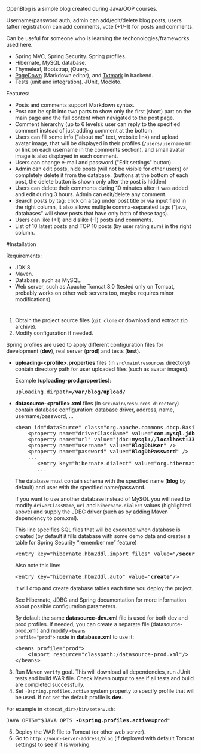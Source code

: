 OpenBlog is a simple blog created during Java/OOP courses.

Username/password auth, admin can add/edit/delete blog posts, users (after registration) can add comments, vote (+1/-1) for posts and comments.

Can be useful for someone who is learning the techonologies/frameworks used here.

- Spring MVC, Spring Security. Spring profiles.
- Hibernate, MySQL database.
- Thymeleaf, Bootstrap, jQuery.
- [PageDown](https://code.google.com/archive/p/pagedown/) (Markdown editor), and [Txtmark](https://github.com/rjeschke/txtmark) in backend.
- Tests (unit and integration). JUnit, Mockito.

Features:
- Posts and comments support Markdown syntax.
- Post can be split into two parts to show only the first (short) part on the main page and the full content when navigated to the post page.
- Comment hierarchy (up to 6 levels): user can reply to the specified comment instead of just adding comment at the bottom.
- Users can fill some info ("about me" text, website link) and upload avatar image, that will be displayed in their profiles (`/users/username` url or link on each username in the comments section), and small avatar image is also displayed in each comment.
- Users can change e-mail and password ("Edit settings" button).
- Admin can edit posts, hide posts (will not be visible for other users) or completely delete it from the database. (buttons at the bottom of each post, the delete button is shown only after the post is hidden)
- Users can delete their comments during 10 minutes after it was added and edit during 3 hours. Admin can edit/delete any comment.
- Search posts by tag: click on a tag under post title or via input field in the right column, it also allows multiple comma-separated tags ("java, databases" will show posts that have only both of these tags).
- Users can like (+1) and dislike (-1) posts and comments.
- List of 10 latest posts and TOP 10 posts (by user rating sum) in the right column.


#Installation

Requirements:
- JDK 8.
- Maven.
- Database, such as MySQL.
- Web server, such as Apache Tomcat 8.0 (tested only on Tomcat, probably works on other web servers too, maybe requires minor modifications).

#

1. Obtain the project source files (`git clone` or download and extract zip archive).
2. Modify configuration if needed.

  Spring profiles are used to apply different configuration files for development (**dev**), real server (**prod**) and tests (**test**).
  
  * **uploading-&lt;profile&gt;.properties** files (in `src\main\resources` directory) contain directory path for user uploaded files (such as avatar images).

    Example (**uploading-prod.properties**):
    <pre>uploading.dirpath=<b>/var/blog/upload/</b></pre>
  * **datasource-&lt;profile&gt;.xml** files (in `src\main\resources directory`) contain database configuration: database driver, address, name, username/password, ...
  
    <pre>&lt;bean id="dataSource" class="org.apache.commons.dbcp.BasicDataSource" destroy-method="close"&gt;
        &lt;property name="driverClassName" value="<b>com.mysql.jdbc.Driver</b>" /&gt;
        &lt;property name="url" value="jdbc:<b>mysql://localhost:3306/blog</b>" /&gt;
        &lt;property name="username" value="<b>BlogDbUser</b>" /&gt;
        &lt;property name="password" value="<b>BlogDbPassword</b>" /&gt;
        ...
           &lt;entry key="hibernate.dialect" value="org.hibernate.dialect.<b>MySQL5Dialect</b>"/&gt;
           ...</pre>
           
    The database must contain schema with the specified name (**blog** by default) and user with the specified name/password.
    
    If you want to use another database instead of MySQL you will need to modify `driverClassName`, `url` and `hibernate.dialect` values (highlighted above) and supply the JDBC driver (such as by adding Maven dependency to pom.xml).

    This line specifies SQL files that will be executed when database is created (by default it fills database with some demo data and creates a table for Spring Security “remember me” feature)
    
	<pre>&lt;entry key="hibernate.hbm2ddl.import_files" value="<b>/security-tables.sql,/dummy-data.sql</b>" /&gt;</pre>

    Also note this line:
    <pre>&lt;entry key="hibernate.hbm2ddl.auto" value="<b>create</b>"/&gt;</pre>
    It will drop and create database tables each time you deploy the project.

    See Hibernate, JDBC and Spring documentation for more information about possible configuration parameters.

    By default the same **datasource-dev.xml** file is used for both dev and prod profiles. If needed, you can create a separate file (datasource-prod.xml) and modify <code>&lt;beans profile="prod"&gt;</code> node in **database.xml** to use it:
    <pre>&lt;beans profile="prod"&gt;
        &lt;import resource="classpath:/datasource-prod.xml"/&gt;
	&lt;/beans&gt;</pre>

3. Run Maven `verify` goal. This will download all dependencies, run JUnit tests and build WAR file. Check Maven output to see if all tests and build are completed successfully.
4. Set `-Dspring.profiles.active` system property to specify profile that will be used. If not set the default profile is **dev**.

  For example in `<tomcat_dir>/bin/setenv.sh`:
  <pre>JAVA_OPTS="$JAVA_OPTS <b>-Dspring.profiles.active=prod</b>"</pre>
5. Deploy the WAR file to Tomcat (or other web server).
6. Go to `http://your-server-address/blog` (if deployed with default Tomcat settings) to see if it is working.
